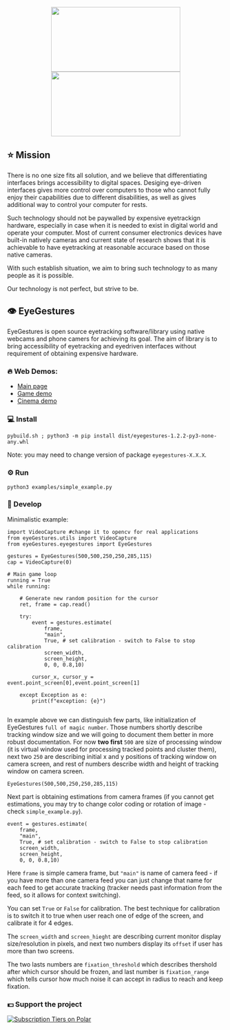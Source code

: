 <p align="center">
  <img src="https://github.com/PeterWaIIace/PeterWaIIace/assets/40773550/2ad25252-e96e-47d4-b25f-c47ba7f0f4f3" width="300" height="150">
<img src="https://github.com/PeterWaIIace/PeterWaIIace/assets/40773550/f3132843-063a-439a-8e1c-2385ddfdccda" width="300
" height="150">
</p>

## ⭐ Mission 

There is no one size fits all solution, and we believe that differentiating interfaces brings accessibility to digital spaces. Desiging eye-driven interfaces gives more control over computers to those who cannot fully enjoy their capabilities due to different disabilities, as well as gives additional way to control your computer for rests. 

Such technology should not be paywalled by expensive eyetrackign hardware, especially in case when it is needed to exist in digital world and operate your computer. Most of current consumer electronics devices have built-in natively cameras and current state of research shows that it is achievable to have eyetracking at reasonable accurace based on those native cameras. 

With such establish situation, we aim to bring such technology to as many people as it is possible. 

Our technology is not perfect, but strive to be.    

## 👁️ EyeGestures

EyeGestures is open source eyetracking software/library using native webcams and phone camers for achieving its goal. The aim of library is to bring accessibility of eyetracking and eyedriven interfaces without requirement of obtaining expensive hardware.

### 🔥 Web Demos:

- [Main page](https://eyegestures.com/)
- [Game demo](https://eyegestures.com/game)
- [Cinema demo](https://eyegestures.com/cinema)

### 💻 Install
```
pybuild.sh ; python3 -m pip install dist/eyegestures-1.2.2-py3-none-any.whl
```

Note: you may need to change version of package `eyegestures-X.X.X`.

### ⚙️ Run 
```
python3 examples/simple_example.py
```

### 🔧 Develop

Minimalistic example:
```
import VideoCapture #change it to opencv for real applications
from eyeGestures.utils import VideoCapture
from eyeGestures.eyegestures import EyeGestures

gestures = EyeGestures(500,500,250,250,285,115)
cap = VideoCapture(0)  

# Main game loop
running = True
while running:

    # Generate new random position for the cursor
    ret, frame = cap.read()     

    try:
        event = gestures.estimate(
            frame,
            "main",
            True, # set calibration - switch to False to stop calibration
            screen_width,
            screen_height,
            0, 0, 0.8,10)
    
        cursor_x, cursor_y = event.point_screen[0],event.point_screen[1]
    
    except Exception as e:
        print(f"exception: {e}")


```

In example above we can distinguish few parts, like initialization of EyeGestures `full of magic number`. Those numbers shortly describe tracking window size and we will going to document them better in more robust documentation. For now **two first** `500` are size of processing window (it is virtual window used for processing tracked points and cluster them), next two `250` are describing initial x and y positions of tracking window on camera screen, and rest of numbers describe width and height of tracking window on camera screen. 

```
EyeGestures(500,500,250,250,285,115)
```  

Next part is obtaining estimations from camera frames (if you cannot get estimations, you may try to change color coding or rotation of image - check `simple_example.py`).

```
event = gestures.estimate(
    frame,
    "main",
    True, # set calibration - switch to False to stop calibration
    screen_width,
    screen_height,
    0, 0, 0.8,10)
```

Here `frame` is simple camera frame, but `"main"` is name of camera feed - if you have more than one camera feed you can just change that name for each feed to get accurate tracking (tracker needs past information from the feed, so it allows for context switching).

You can set `True` or `False` for calibration. The best technique for calibration is to switch it to true when user reach one of edge of the screen, and calibrate it for 4 edges. 

The `screen_width` and `screen_hieght` are describing current monitor display size/resolution in pixels, and next two numbers display its `offset` if user has more than two screens. 

The two lasts numbers are `fixation_threshold` which describes thershold after which cursor should be frozen, and last number is `fixation_range` which tells cursor how much noise it can accept in radius to reach and keep fixation. 


### 💵 Support the project 

<a href="https://polar.sh/PeterWaIIace/subscriptions"><picture><source media="(prefers-color-scheme: dark)" srcset="https://polar.sh/embed/tiers.svg?org=PeterWaIIace&darkmode"><img alt="Subscription Tiers on Polar" src="https://polar.sh/embed/tiers.svg?org=PeterWaIIace"></picture></a>
